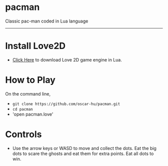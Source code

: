 # pacman
Classic pac-man coded in Lua language

-----------------

# Install Love2D
- [Click Here](https://love2d.org/#download) to download Love 2D game engine in Lua.

# How to Play
On the command line,
- `git clone https://github.com/oscar-hu/pacman.git`
- `cd pacman`
- 'open pacman.love'

# Controls
- Use the arrow keys or WASD to move and collect the dots. Eat the big dots to scare the ghosts and eat them for extra points. Eat all dots to win.
